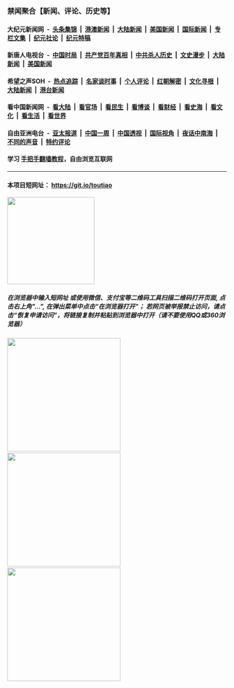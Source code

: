 ### 禁闻聚合【新闻、评论、历史等】

#### 大纪元新闻网 &nbsp;-&nbsp; [头条集锦](indexes/E头条集锦.md?t=02080244) &nbsp;|&nbsp; [港澳新闻](indexes/E港澳新闻.md?t=02080244)  &nbsp;|&nbsp; [大陆新闻](indexes/E大陆新闻.md?t=02080244) &nbsp;|&nbsp; [美国新闻](indexes/E美国新闻.md?t=02080244) &nbsp;|&nbsp; [国际新闻](indexes/E国际新闻.md?t=02080244) &nbsp;|&nbsp; [专栏文集](indexes/E专栏文集.md?t=02080244) &nbsp;|&nbsp; [纪元社论](indexes/E纪元社论.md?t=02080244) &nbsp;|&nbsp; [纪元特稿](indexes/E纪元特稿.md?t=02080244) 

#### 新唐人电视台 &nbsp;-&nbsp; [中国时局](indexes/N中国时局.md?t=02080244) &nbsp;|&nbsp; [共产党百年真相](indexes/N共产党百年真相.md?t=02080244) &nbsp;|&nbsp; [中共杀人历史](indexes/N中共杀人历史.md?t=02080244) &nbsp;|&nbsp; [文史漫步](indexes/N文史漫步.md?t=02080244) &nbsp;|&nbsp; [大陆新闻](indexes/N大陆新闻.md?t=02080244) &nbsp;|&nbsp; [美国新闻](indexes/N美国新闻.md?t=02080244)

#### 希望之声SOH &nbsp;-&nbsp; [热点追踪](indexes/H热点追踪.md?t=02080244) &nbsp;|&nbsp; [名家谈时事](indexes/H名家谈时事.md?t=02080244) &nbsp;|&nbsp; [个人评论](indexes/H个人评论.md?t=02080244)  &nbsp;|&nbsp; [红朝解密](indexes/H红朝解密.md?t=02080244) &nbsp;|&nbsp; [文化寻根](indexes/H文化寻根.md?t=02080244) &nbsp;|&nbsp; [大陆新闻](indexes/H大陆新闻.md?t=02080244) &nbsp;|&nbsp; [港台新闻](indexes/H港台新闻.md?t=02080244)

#### 看中国新闻网 &nbsp;-&nbsp; [看大陆](indexes/S看大陆.md?t=02080244) &nbsp;|&nbsp; [看官场](indexes/S看官场.md?t=02080244) &nbsp;|&nbsp; [看民生](indexes/S看民生.md?t=02080244)  &nbsp;|&nbsp; [看博谈](indexes/S看博谈.md?t=02080244) &nbsp;|&nbsp; [看财经](indexes/S看财经.md?t=02080244) &nbsp;|&nbsp; [看史海](indexes/S看史海.md?t=02080244) &nbsp;|&nbsp; [看文化](indexes/S看文化.md?t=02080244) &nbsp;|&nbsp; [看生活](indexes/S看生活.md?t=02080244) &nbsp;|&nbsp; [看世界](indexes/S看世界.md?t=02080244)

#### 自由亚洲电台 &nbsp;-&nbsp; [亚太报道](indexes/R亚太报道.md?t=02080244) &nbsp;|&nbsp; [中国一周](indexes/R中国一周.md?t=02080244) &nbsp;|&nbsp; [中国透视](indexes/R中国透视.md?t=02080244)  &nbsp;|&nbsp; [国际视角](indexes/R国际视角.md?t=02080244) &nbsp;|&nbsp; [夜话中南海](indexes/R夜话中南海.md?t=02080244) &nbsp;|&nbsp; [不同的声音](indexes/R不同的声音.md?t=02080244) &nbsp;|&nbsp; [特约评论](indexes/R特约评论.md?t=02080244)

#### 学习 [手把手翻墙教程](https://github.com/gfw-breaker/guides/wiki)，自由浏览互联网

----

#### 本项目短网址： https://git.io/toutiao
<img src="https://raw.githubusercontent.com/gfw-breaker/banned-news/master/scripts/img/qr.png" width="200px"/>  

##### 在浏览器中输入短网址 或使用微信、支付宝等二维码工具扫描二维码打开页面, 点击右上角"...", 在弹出菜单中点击“在浏览器打开”； 若网页被举报禁止访问，请点击“恢复申请访问”，将链接复制并粘贴到浏览器中打开（请不要使用QQ或360浏览器）

<img src="https://raw.githubusercontent.com/gfw-breaker/banned-news/master/scripts/img/1.png" width="260px"/> &nbsp; <img src="https://raw.githubusercontent.com/gfw-breaker/banned-news/master/scripts/img/2.png" width="260px"/> &nbsp; <img src="https://raw.githubusercontent.com/gfw-breaker/banned-news/master/scripts/img/3.png" width="260px"/>
